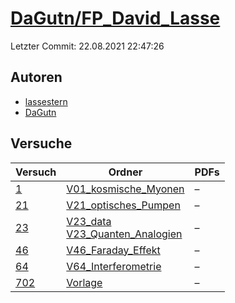 # [DaGutn/FP_David_Lasse](https://github.com/DaGutn/FP_David_Lasse)

Letzter Commit: 22.08.2021 22:47:26

## Autoren
- [lassestern](https://github.com/lassestern)
- [DaGutn](https://github.com/DaGutn)

## Versuche

|        Versuch         |                                                                                   Ordner                                                                                    |PDFs|
|------------------------|-----------------------------------------------------------------------------------------------------------------------------------------------------------------------------|----|
|[1](../../versuch/1)    |[V01_kosmische_Myonen](https://github.com/DaGutn/FP_David_Lasse/tree/main/V01_kosmische_Myonen)                                                                              |–   |
|[21](../../versuch/21)  |[V21_optisches_Pumpen](https://github.com/DaGutn/FP_David_Lasse/tree/main/V21_optisches_Pumpen)                                                                              |–   |
|[23](../../versuch/23)  |[V23_data](https://github.com/DaGutn/FP_David_Lasse/tree/main/V23_data)<br/>[V23_Quanten_Analogien](https://github.com/DaGutn/FP_David_Lasse/tree/main/V23_Quanten_Analogien)|–   |
|[46](../../versuch/46)  |[V46_Faraday_Effekt](https://github.com/DaGutn/FP_David_Lasse/tree/main/V46_Faraday_Effekt)                                                                                  |–   |
|[64](../../versuch/64)  |[V64_Interferometrie](https://github.com/DaGutn/FP_David_Lasse/tree/main/V64_Interferometrie)                                                                                |–   |
|[702](../../versuch/702)|[Vorlage](https://github.com/DaGutn/FP_David_Lasse/tree/main/Vorlage)                                                                                                        |–   |
